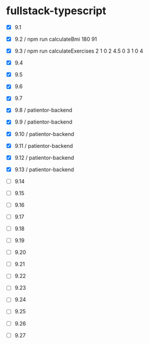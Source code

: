 # fullstack-typescript

- [x] 9.1
- [X] 9.2 / npm run calculateBmi 180 91
- [X] 9.3 / npm run calculateExercises 2 1 0 2 4.5 0 3 1 0 4
- [X] 9.4
- [X] 9.5
- [X] 9.6
- [X] 9.7
- [X] 9.8 / patientor-backend
- [X] 9.9 / patientor-backend
- [X] 9.10 / patientor-backend
- [X] 9.11 / patientor-backend
- [x] 9.12 / patientor-backend
- [x] 9.13 / patientor-backend
- [ ] 9.14 
- [ ] 9.15 
- [ ] 9.16 
- [ ] 9.17 
- [ ] 9.18 
- [ ] 9.19 
- [ ] 9.20 
- [ ] 9.21 
- [ ] 9.22
- [ ] 9.23
- [ ] 9.24
- [ ] 9.25
- [ ] 9.26
- [ ] 9.27

